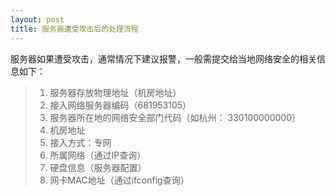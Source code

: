 ```yaml
---
layout: post
title: 服务器遭受攻击后的处理流程
---
```


服务器如果遭受攻击，通常情况下建议报警，一般需提交给当地网络安全的相关信息如下：


> 1. 服务器存放物理地址（机房地址）
> 2. 接入网络服务器编码（681953105）
> 3. 服务器所在地的网络安全部门代码（如杭州： 330100000000）
> 4. 机房地址
> 5. 接入方式：专网
> 6. 所属网络（通过IP查询）
> 7. 硬盘信息（服务器配置）
> 8. 网卡MAC地址（通过ifconfig查询）